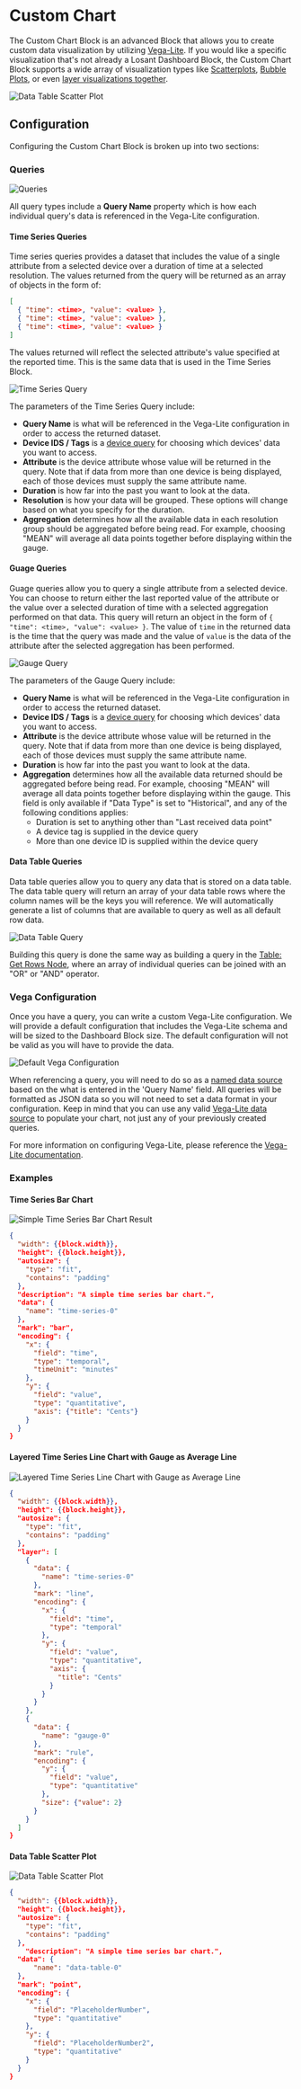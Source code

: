 # Custom Chart

The Custom Chart Block is an advanced Block that allows you to create custom data visualization by utilizing [Vega-Lite](https://vega.github.io/vega-lite/). If you would like a specific visualization that's not already a Losant Dashboard Block, the Custom Chart Block supports a wide array of visualization types like [Scatterplots](https://vega.github.io/vega-lite/examples/point_2d.html), [Bubble Plots](https://vega.github.io/vega-lite/examples/circle_natural_disasters.html), or even [layer visualizations together](https://vega.github.io/vega-lite/examples/layer_falkensee.html).

![Data Table Scatter Plot](../images/workflows/custom-chart-data-table-scatter-plot.png "Data Table Scatter Plot")

## Configuration

Configuring the Custom Chart Block is broken up into two sections:

### Queries

![Queries](/images/workflows/custom-chart-queries.png "Queries")

All query types include a **Query Name** property which is how each individual query's data is referenced in the Vega-Lite configuration.

#### Time Series Queries

Time series queries provides a dataset that includes the value of a single attribute from a selected device over a duration of time at a selected resolution. The values returned from the query will be returned as an array of objects in the form of:

```json
[
  { "time": <time>, "value": <value> },
  { "time": <time>, "value": <value> },
  { "time": <time>, "value": <value> }
]
```

The values returned will reflect the selected attribute's value specified at the reported time. This is the same data that is used in the Time Series Block.

![Time Series Query](/images/workflows/custom-chart-time-series-query.png "Time Series Query")

The parameters of the Time Series Query include:

* **Query Name** is what will be referenced in the Vega-Lite configuration in order to access the returned dataset.
* **Device IDS / Tags** is a [device query](../devices/device-queries/) for choosing which devices' data you want to access.
* **Attribute** is the device attribute whose value will be returned in the query. Note that if data from more than one device is being displayed, each of those devices must supply the same attribute name.
* **Duration** is how far into the past you want to look at the data.
* **Resolution** is how your data will be grouped. These options will change based on what you specify for the duration.
* **Aggregation** determines how all the available data in each resolution group should be aggregated before being read. For example, choosing "MEAN" will average all data points together before displaying within the gauge.

#### Guage Queries

Guage queries allow you to query a single attribute from a selected device. You can choose to return either the last reported value of the attribute or the value over a selected duration of time with a selected aggregation performed on that data. This query will return an object in the form of `{ "time": <time>, "value": <value> }`. The value of `time` in the returned data is the time that the query was made and the value of `value` is the data of the attribute after the selected aggregation has been performed.

![Gauge Query](/images/workflows/custom-chart-gauge-query.png "Gauge Query")

The parameters of the Gauge Query include:

* **Query Name** is what will be referenced in the Vega-Lite configuration in order to access the returned dataset.
* **Device IDS / Tags** is a [device query](../devices/device-queries/) for choosing which devices' data you want to access.
* **Attribute** is the device attribute whose value will be returned in the query. Note that if data from more than one device is being displayed, each of those devices must supply the same attribute name.
* **Duration** is how far into the past you want to look at the data.
* **Aggregation** determines how all the available data returned should be aggregated before being read. For example, choosing "MEAN" will average all data points together before displaying within the gauge. This field is only available if "Data Type" is set to "Historical", and any of the following conditions applies:
    * Duration is set to anything other than "Last received data point"
    * A device tag is supplied in the device query
    * More than one device ID is supplied within the device query

#### Data Table Queries

Data table queries allow you to query any data that is stored on a data table. The data table query will return an array of your data table rows where the column names will be the keys you will reference. We will automatically generate a list of columns that are available to query as well as all default row data.

![Data Table Query](/images/workflows/custom-chart-data-table-query.png "Data Table Query")

Building this query is done the same way as building a query in the [Table: Get Rows Node](../workflows/data/table-get-rows/#query-fields), where an array of individual queries can be joined with an "OR" or "AND" operator.

### Vega Configuration

Once you have a query, you can write a custom Vega-Lite configuration. We will provide a default configuration that includes the Vega-Lite schema and will be sized to the Dashboard Block size. The default configuration will not be valid as you will have to provide the data.

![Default Vega Configuration](/images/workflows/custom-chart-default-vega-configuration.png "Default Vega Configuration")

When referencing a query, you will need to do so as a [named data source](https://vega.github.io/vega-lite/docs/data.html#named) based on the what is entered in the 'Query Name' field. All queries will be formatted as JSON data so you will not need to set a data format in your configuration. Keep in mind that you can use any valid [Vega-Lite data source](https://vega.github.io/vega-lite/docs/data.html#types-of-data-sources) to populate your chart, not just any of your previously created queries.

For more information on configuring Vega-Lite, please reference the [Vega-Lite documentation](https://vega.github.io/vega-lite/docs/).

### Examples

#### Time Series Bar Chart

![Simple Time Series Bar Chart Result](/images/workflows/custom-chart-time-series-simple-bar-chart-result.png "Simple Time Series Bar Chart Result")

```json
{
  "width": {{block.width}},
  "height": {{block.height}},
  "autosize": {
    "type": "fit",
    "contains": "padding"
  },
  "description": "A simple time series bar chart.",
  "data": {
    "name": "time-series-0"
  },
  "mark": "bar",
  "encoding": {
    "x": {
      "field": "time",
      "type": "temporal",
      "timeUnit": "minutes"
    },
    "y": {
      "field": "value",
      "type": "quantitative",
      "axis": {"title": "Cents"}
    }
  }
}
```

#### Layered Time Series Line Chart with Gauge as Average Line

![Layered Time Series Line Chart with Gauge as Average Line](../images/workflows/custom-chart-layered-time-series-gauge-chart-result.png "Layered Time Series Line Chart with Gauge as Average Line")

```json
{
  "width": {{block.width}},
  "height": {{block.height}},
  "autosize": {
    "type": "fit",
    "contains": "padding"
  },
  "layer": [
    {
      "data": {
        "name": "time-series-0"
      },
      "mark": "line",
      "encoding": {
        "x": {
          "field": "time",
          "type": "temporal"
        },
        "y": {
          "field": "value",
          "type": "quantitative",
          "axis": {
            "title": "Cents"
          }
        }
      }
    },
    {
      "data": {
        "name": "gauge-0"
      },
      "mark": "rule",
      "encoding": {
        "y": {
          "field": "value",
          "type": "quantitative"
        },
        "size": {"value": 2}
      }
    }
  ]
}
```

#### Data Table Scatter Plot

![Data Table Scatter Plot](../images/workflows/custom-chart-data-table-scatter-plot.png "Data Table Scatter Plot")

```json
{
  "width": {{block.width}},
  "height": {{block.height}},
  "autosize": {
    "type": "fit",
    "contains": "padding"
  },
    "description": "A simple time series bar chart.",
  "data": {
      "name": "data-table-0"
  },
  "mark": "point",
  "encoding": {
    "x": {
      "field": "PlaceholderNumber",
      "type": "quantitative"
    },
    "y": {
      "field": "PlaceholderNumber2",
      "type": "quantitative"
    }
  }
}
```
